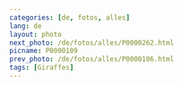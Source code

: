 ```yaml
---
categories: [de, fotos, alles]
lang: de
layout: photo
next_photo: /de/fotos/alles/P0000262.html
picname: P0000109
prev_photo: /de/fotos/alles/P0000106.html
tags: [Giraffes]
---
```

